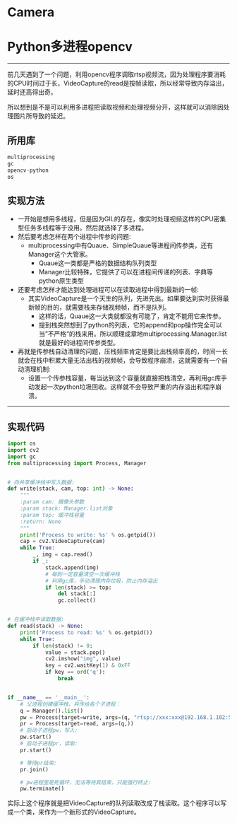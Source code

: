 # Camera
# Python多进程opencv

***

前几天遇到了一个问题，利用opencv程序调取rtsp视频流，因为处理程序要消耗的CPU时间过于长，VideoCapture的read是按帧读取，所以经常导致内存溢出，延时还高得出奇。

所以想到是不是可以利用多进程把读取视频和处理视频分开，这样就可以消除因处理图片所导致的延迟。

## 所用库

```python
multiprocessing
gc
opencv-python
os
```

## 实现方法

* 一开始是想用多线程，但是因为GIL的存在，像实时处理视频这样的CPU密集型任务多线程等于没用。然后就选择了多进程。
* 然后要考虑怎样在两个进程中传参的问题:
  * multiprocessing中有Quaue、SimpleQuaue等进程间传参类，还有Manager这个大管家。
    * Quaue这一类都是严格的数据结构队列类型
    * Manager比较特殊，它提供了可以在进程间传递的列表、字典等python原生类型
* 还要考虑怎样才能达到处理进程可以在读取进程中得到最新的一帧:
  * 其实VideoCapture是一个天生的队列，先进先出。如果要达到实时获得最新帧的目的，就需要栈来存储视频帧，而不是队列。
    * 这样的话，Quaue这一大类就都没有可能了，肯定不能用它来传参。
    * 提到栈突然想到了python的列表，它的append和pop操作完全可以当”不严格“的栈来用。所以顺理成章地multiprocessing.Manager.list就是最好的进程间传参类型。
* 再就是传参栈自动清理的问题，压栈频率肯定是要比出栈频率高的，时间一长就会在栈中积累大量无法出栈的视频帧，会导致程序崩溃，这就需要有一个自动清理机制:
  * 设置一个传参栈容量，每当达到这个容量就直接把栈清空，再利用gc库手动发起一次python垃圾回收。这样就不会导致严重的内存溢出和程序崩溃。

***

## 实现代码

```python
import os
import cv2
import gc
from multiprocessing import Process, Manager


# 向共享缓冲栈中写入数据:
def write(stack, cam, top: int) -> None:
    """
    :param cam: 摄像头参数
    :param stack: Manager.list对象
    :param top: 缓冲栈容量
    :return: None
    """
    print('Process to write: %s' % os.getpid())
    cap = cv2.VideoCapture(cam)
    while True:
        _, img = cap.read()
        if _:
            stack.append(img)
            # 每到一定容量清空一次缓冲栈
            # 利用gc库，手动清理内存垃圾，防止内存溢出
            if len(stack) >= top:
                del stack[:]
                gc.collect()


# 在缓冲栈中读取数据:
def read(stack) -> None:
    print('Process to read: %s' % os.getpid())
    while True:
        if len(stack) != 0:
            value = stack.pop()
            cv2.imshow("img", value)
            key = cv2.waitKey(1) & 0xFF
            if key == ord('q'):
                break


if __name__ == '__main__':
    # 父进程创建缓冲栈，并传给各个子进程：
    q = Manager().list()
    pw = Process(target=write, args=(q, "rtsp://xxx:xxx@192.168.1.102:554", 100))
    pr = Process(target=read, args=(q,))
    # 启动子进程pw，写入:
    pw.start()
    # 启动子进程pr，读取:
    pr.start()

    # 等待pr结束:
    pr.join()

    # pw进程里是死循环，无法等待其结束，只能强行终止:
    pw.terminate()
```

实际上这个程序就是把VideoCapture的队列读取改成了栈读取。这个程序可以写成一个类，来作为一个新形式的VideoCapture。